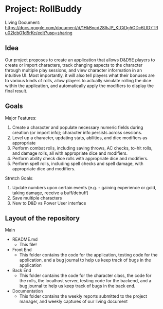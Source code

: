 # Project: RollBuddy

Living Document: https://docs.google.com/document/d/1HkBncd28IhJP_KtGiDg5ODc6LID7TRu02IcbO1d5rKc/edit?usp=sharing

## Idea

Our project proposes to create an application that allows D&D5E players to create or import characters, track changing aspects to the character through multiple play sessions, and view character information in an intuitive UI. Most importantly, it will also tell players what their bonuses are to various kinds of rolls, allow players to actually simulate rolling the dice within the application, and automatically apply the modifiers to display the final result.


## Goals

Major Features:



1. Create a character and populate necessary numeric fields during creation (or import info); character info persists across sessions.
2. Level up a character, updating stats, abilities, and dice modifiers as appropriate
3. Perform combat rolls, including saving throws, AC checks, to-hit rolls, and damage rolls, all with appropriate dice and modifiers.
4. Perform ability check dice rolls with appropriate dice and modifiers.
5. Perform spell rolls, including spell checks and spell damage, with appropriate dice and modifiers.

Stretch Goals:



1. Update numbers upon certain events (e.g. - gaining experience or gold, taking damage, receive a buff/debuff)
2. Save multiple characters
3. New to D&D vs Power User interface


## Layout of the repository 



Main
* README.md
    * This file!
* Front End
    * This folder contains the code for the application, testing code for the application, and a bug journal to help us keep track of bugs in the application
* Back End
    * This folder contains the code for the character class, the code for the rolls, the localhost server, testing code for the backend, and a bug journal to help us keep track of bugs in the back end.
* Documentation
    * This folder contains the weekly reports submitted to the project manager, and weekly captures of our living document
